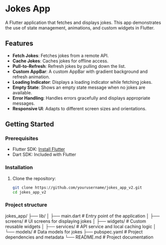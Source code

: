 # Jokes App

A Flutter application that fetches and displays jokes. This app demonstrates the use of state management, animations, and custom widgets in Flutter.

## Features

- **Fetch Jokes**: Fetches jokes from a remote API.
- **Cache Jokes**: Caches jokes for offline access.
- **Pull-to-Refresh**: Refresh jokes by pulling down the list.
- **Custom AppBar**: A custom AppBar with gradient background and refresh animation.
- **Loading Indicator**: Displays a loading indicator while fetching jokes.
- **Empty State**: Shows an empty state message when no jokes are available.
- **Error Handling**: Handles errors gracefully and displays appropriate messages.
- **Responsive UI**: Adapts to different screen sizes and orientations.

## Getting Started

### Prerequisites

- Flutter SDK: [Install Flutter](https://flutter.dev/docs/get-started/install)
- Dart SDK: Included with Flutter

### Installation

1. Clone the repository:
   ```bash
   git clone https://github.com/yourusername/jokes_app_v2.git
   cd jokes_app_v2

### Project structure
jokes_app/
├── lib/
│   ├── main.dart         # Entry point of the application
│   ├── screens/          # UI screens for displaying jokes
│   ├── widgets/          # Custom reusable widgets
│   ├── services/         # API service and local caching logic
│   └── models/           # Data models for jokes
├── pubspec.yaml          # Project dependencies and metadata
└── README.md             # Project documentation

